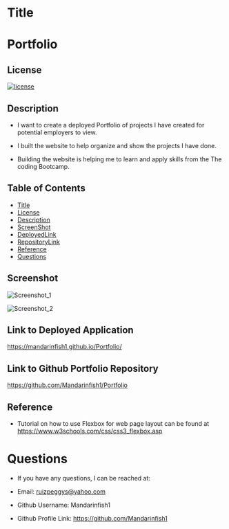 # Title

# Portfolio

## License

[![license](https://img.shields.io/badge/License-MIT-green)](https://opensource.org/licenses/MIT)

## Description

- I want to create a deployed Portfolio of projects I have created for potential employers to view.

- I built the website to help organize and show the projects I have done.

- Building the website is helping me to learn and apply skills from the The coding Bootcamp.

## Table of Contents

- [Title](#title)
- [License](#license)
- [Description](#description)
- [ScreenShot](#screenshot)
- [DeployedLink](#link-to-deployed-application)
- [RepositoryLink](#link-to-github-portfolio-repository)
- [Reference](#reference)
- [Questions](#questions)

## Screenshot

![Screenshot_1](https://user-images.githubusercontent.com/66844643/215661018-1f1876c2-3598-4ad5-9a3b-d2b0abe75230.png)

![Screenshot_2](https://user-images.githubusercontent.com/66844643/215660957-c93629f9-f1e8-425a-bb1f-0a67b2eeefb7.png)

## Link to Deployed Application

https://mandarinfish1.github.io/Portfolio/

## Link to Github Portfolio Repository

https://github.com/Mandarinfish1/Portfolio


## Reference

- Tutorial on how to use Flexbox for web page layout can be found at https://www.w3schools.com/css/css3_flexbox.asp

# Questions

- If you have any questions, I can be reached at:

- Email: ruizpeggys@yahoo.com
- Github Username: Mandarinfish1
- Github Profile Link: https://github.com/Mandarinfish1
